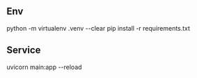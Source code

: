 ## Env 
  python -m virtualenv .venv --clear
  pip install -r requirements.txt
 
 ## Service
  uvicorn main:app --reload
